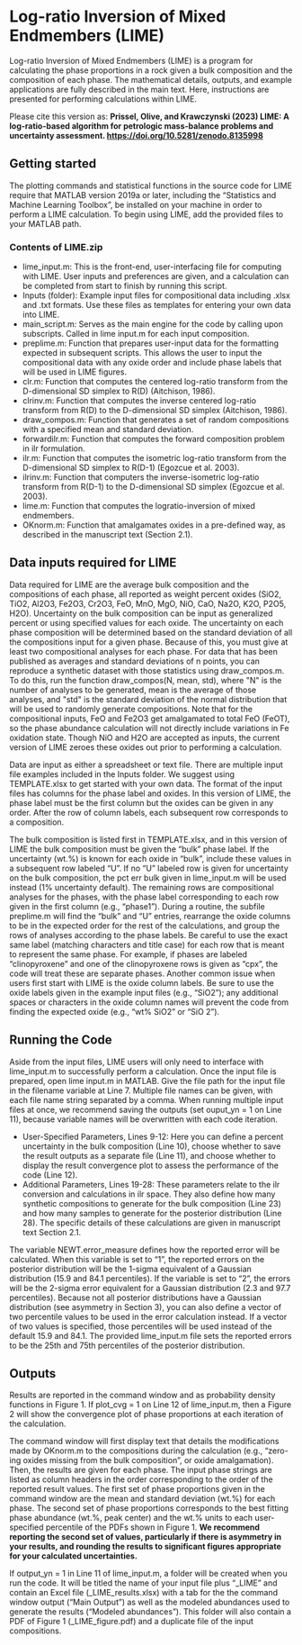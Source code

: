 # Log-ratio Inversion of Mixed Endmembers (LIME)
Log-ratio Inversion of Mixed Endmembers (LIME) is a program for calculating the phase proportions in a rock given a bulk composition and the composition of each phase. The mathematical details, outputs, and example applications are fully described in the main text. Here, instructions are presented for performing calculations within LIME.

Please cite this version as: **Prissel, Olive, and Krawczynski (2023) LIME: A log-ratio-based algorithm for petrologic mass-balance problems and uncertainty assessment. https://doi.org/10.5281/zenodo.8135998**

## Getting started
The plotting commands and statistical functions in the source code for LIME require that MATLAB version 2019a or later, including the “Statistics and Machine Learning Toolbox”, be installed on your machine in order to perform a LIME calculation. To
begin using LIME, add the provided files to your MATLAB path.

### Contents of LIME.zip
- lime_input.m: This is the front-end, user-interfacing file for computing with LIME. User inputs and preferences are given, and a calculation can be completed from start to finish by running this script.
- Inputs (folder): Example input files for compositional data including .xlsx and .txt formats. Use these files as templates for entering your own data into LIME.
- main_script.m: Serves as the main engine for the code by calling upon subscripts. Called in lime input.m for each input composition.
- preplime.m: Function that prepares user-input data for the formatting expected in subsequent scripts. This allows the user to input the compositional data with any oxide order and include phase labels that will be used in LIME figures.
- clr.m: Function that computes the centered log-ratio transform from the D-dimensional SD simplex to R(D) (Aitchison, 1986).
- clrinv.m: Function that computes the inverse centered log-ratio transform from R(D) to the D-dimensional SD simplex (Aitchison, 1986).
- draw_compos.m: Function that generates a set of random compositions with a specified mean and standard deviation.
- forwardilr.m: Function that computes the forward composition problem in ilr formulation.
- ilr.m: Function that computes the isometric log-ratio transform from the D-dimensional SD simplex to R(D-1) (Egozcue et al. 2003).
- ilrinv.m: Function that computers the inverse-isometric log-ratio transform from R(D-1) to the D-dimensional SD simplex (Egozcue et al. 2003).
- lime.m: Function that computes the logratio-inversion of mixed endmembers.
- OKnorm.m: Function that amalgamates oxides in a pre-defined way, as described in the manuscript text (Section 2.1).

## Data inputs required for LIME
Data required for LIME are the average bulk composition and the compositions of each phase, all reported as weight percent oxides (SiO2, TiO2, Al2O3, Fe2O3, Cr2O3, FeO, MnO, MgO, NiO, CaO, Na2O, K2O, P2O5, H2O). Uncertainty on the bulk composition can be input as generalized percent or using specified values for each oxide. The uncertainty on each phase composition will be determined based on the standard deviation of all the compositions input for a given phase. Because of this, you must give at least two compositional analyses for each phase. For data that has been published as averages and standard deviations of n points, you can reproduce a synthetic dataset with those statistics using draw_compos.m. To do this, run the function draw_compos(N, mean, std), where "N" is the number of analyses to be generated, mean is the average of those analyses, and "std" is the standard deviation of the normal distribution that will be used to randomly generate compositions. Note that for the compositional inputs, FeO and Fe2O3 get amalgamated to total FeO (FeOT), so the phase abundance calculation will not directly include variations in Fe oxidation state. Though NiO and H2O are accepted as inputs, the current version of LIME zeroes these oxides out prior to performing a calculation.

Data are input as either a spreadsheet or text file. There are multiple input file examples included in the Inputs folder. We suggest using TEMPLATE.xlsx to get started with your own data. The format of the input files has columns for the phase label and
oxides. In this version of LIME, the phase label must be the first column but the oxides can be given in any order. After the row of column labels, each subsequent row corresponds to a composition.

The bulk composition is listed first in TEMPLATE.xlsx, and in this version of LIME the bulk composition must be given the “bulk” phase label. If the uncertainty (wt.%) is known for each oxide in “bulk”, include these values in a subsequent row labeled “U”. If no “U” labeled row is given for uncertainty on the bulk composition, the pct err bulk given in lime_input.m will be used instead (1% uncertainty default). The remaining rows are compositional analyses for the phases, with the phase label corresponding to each row given in the first column (e.g., “phase1”). During a routine, the subfile preplime.m will find the “bulk” and “U” entries, rearrange the oxide columns to be in the expected order for the rest of the calculations, and group the rows of analyses according to the phase labels. Be careful to use the exact same label (matching characters and title case) for each row that is meant to represent the same phase. For example, if phases are labeled “clinopyroxene” and one of the clinopyroxene rows is given as “cpx”, the code will treat these are separate phases. Another common issue when users first start with LIME is the oxide column labels. Be sure to use the oxide labels given in the example input files (e.g., “SiO2”); any additional spaces or characters in the oxide column names will prevent the code from finding the expected oxide (e.g., “wt% SiO2” or “SiO 2”).

## Running the Code
Aside from the input files, LIME users will only need to interface with lime_input.m to successfully perform a calculation. Once the input file is prepared, open lime input.m in MATLAB. Give the file path for the input file in the filename variable at Line 7. Multiple file names can be given, with each file name string separated by a comma. When running multiple input files at once, we recommend saving the outputs (set ouput_yn = 1 on Line 11), because variable names will be overwritten with each code iteration.

- User-Specified Parameters, Lines 9-12: Here you can define a percent uncertainty in the bulk composition (Line 10), choose whether to save the result outputs as a separate file (Line 11), and choose whether to display the result convergence plot to assess the performance of the code (Line 12).
- Additional Parameters, Lines 19-28: These parameters relate to the ilr conversion and calculations in ilr space. They also define how many synthetic compositions to generate for the bulk composition (Line 23) and how many samples to generate for the posterior distribution (Line 28). The specific details of these calculations are given in manuscript text Section 2.1.

The variable NEWT.error_measure defines how the reported error will be calculated. When this variable is set to “1”, the reported errors on the posterior distribution will be the 1-sigma equivalent of a Gaussian distribution (15.9 and 84.1 percentiles). If the variable is set to “2”, the errors will be the 2-sigma error equivalent for a Gaussian distribution (2.3 and 97.7 percentiles). Because not all posterior distributions have a Gaussian distribution (see asymmetry in Section 3), you can also define a vector of two percentile values to be used in the error calculation instead. If a vector of two values is specified, those percentiles will be used instead of the default 15.9 and 84.1. The provided lime_input.m file sets the reported errors to be the 25th and 75th percentiles of the posterior distribution.

## Outputs
Results are reported in the command window and as probability density functions in Figure 1. If plot_cvg = 1 on Line 12 of lime_input.m, then a Figure 2 will show the convergence plot of phase proportions at each iteration of the calculation.

The command window will first display text that details the modifications made by OKnorm.m to the compositions during the calculation (e.g., “zero-ing oxides missing from the bulk composition”, or oxide amalgamation). Then, the results are given for each phase. The input phase strings are listed as column headers in the order corresponding to the order of the reported result values. The first set of phase proportions given in the command window are the mean and standard deviation (wt.%) for each phase. The second set of phase proportions corresponds to the best fitting phase abundance (wt.%, peak center) and the wt.% units to each user-specified percentile of the PDFs shown in Figure 1. **We recommend reporting the second set of values, particularly if there is asymmetry in your results, and rounding the results to significant figures appropriate for your calculated uncertainties.**

If output_yn = 1 in Line 11 of lime_input.m, a folder will be created when you run the code. It will be titled the name of your input file plus “_LIME” and contain an Excel file (_LIME_results.xlsx) with a tab for the the command window output (“Main Output”) as well as the modeled abundances used to generate the results (“Modeled abundances”). This folder will also contain a PDF of Figure 1 (_LIME_figure.pdf) and a duplicate file of the input compositions.
